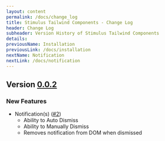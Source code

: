 ```yaml
---
layout: content
permalink: /docs/change_log
title: Stimulus Tailwind Components - Change Log
header: Change Log
subheader: Version History of Stimulus Tailwind Components
details:
previousName: Installation
previousLink: /docs/installation
nextName: Notification
nextLink: /docs/notification
---
```


## Version [0.0.2](https://github.com/chiefpansancolt/stimulus-tailwind-components/releases/tag/0.0.2)

### New Features

- Notification(s) ([#2](https://github.com/chiefpansancolt/stimulus-tailwind-components/issues/2))
  - Ability to Auto Dismiss
  - Ability to Manually Dismiss
  - Removes notification from DOM when dismissed
